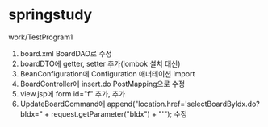 # springstudy

work/TestProgram1

1. board.xml BoardDAO로 수정
2. boardDTO에 getter, setter 추가(lombok 설치 대신)
3. BeanConfiguration에 Configuration 애너테이션 import
4. BoardController에 insert.do PostMapping으로 수정
5. view.jsp에 form id="f" 추가,
    <input type="hidden" name="bIdx" value="${boardDTO.bIdx}"> 추가
7. UpdateBoardCommand에 append("location.href='selectBoardByIdx.do?bIdx=" + request.getParameter("bIdx") + "'"); 수정

